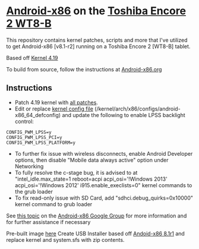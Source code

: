 # [Android-x86](https://www.android-x86.org) on the [Toshiba Encore 2 WT8-B](https://www.toshiba.ca/productdetailpage.aspx?id=2147499291)

This repository contains kernel patches, scripts and more that I've utilized to get Android-x86 [v8.1-r2] running on a Toshiba Encore 2 [WT8-B] tablet.

Based off [Kernel 4.19](https://osdn.net/projects/android-x86/scm/git/kernel/tree/kernel-4.19/)


To build from source, follow the instructions at [Android-x86.org](https://www.android-x86.org/source.html)

## Instructions

* Patch 4.19 kernel with [all patches](https://github.com/ouija/android-x86-toshiba_encore2/tree/master/00%20%20Kernel%204.19).
* Edit or replace [kernel config file](https://github.com/ouija/android-x86-toshiba_encore2/blob/master/00%20%20Kernel%204.19/android-x86_64_defconfig) (/kernel/arch/x86/configs/android-x86_64_defconfig) and update the following to enable LPSS backlight control:
```
CONFIG_PWM_LPSS=y
CONFIG_PWM_LPSS_PCI=y
CONFIG_PWM_LPSS_PLATFORM=y
```
* To further fix issue with wireless disconnects, enable Android Developer options, then disable "Mobile data always active" option under Networking
* To fully resolve the c-stage bug, it is advised to at "intel_idle.max_state=1 reboot=acpi acpi_osi='!Windows 2013' acpi_osi='!Windows 2012' i915.enable_execlists=0" kernel commands to the grub loader
* To fix read-only issue with SD Card, add "sdhci.debug_quirks=0x10000" kernel command to grub loader

See [this topic](https://groups.google.com/forum/#!topic/android-x86/qyCvK176UXA) on the [Android-x86 Google Group](https://groups.google.com/forum/#!forum/android-x86) for more information and for further assistance if necessary

Pre-built image [here](https://mega.nz/file/THYl0CKQ#a6lGoeHrvCd2qyI9kXdRPQSqZ8gT9DexZ-pSaqHen94)
Create USB Installer based off [Andoid-x86 8.1r1](https://osdn.net/projects/android-x86/releases/69704) and replace kernel and system.sfs with zip contents.
